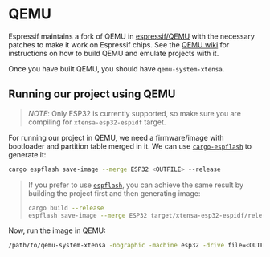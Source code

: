 # QEMU

Espressif maintains a fork of QEMU in [espressif/QEMU] with the necessary patches to make it work on Espressif chips.
See the [QEMU wiki] for instructions on how to build QEMU and emulate projects with it.

Once you have built QEMU, you should have `qemu-system-xtensa`.

[espressif/QEMU]: https://github.com/espressif/qemu
[QEMU wiki]: https://github.com/espressif/qemu/wiki

## Running our project using QEMU

> *NOTE*: Only ESP32 is currently supported, so make sure you are compiling for `xtensa-esp32-espidf` target.

For running our project in QEMU, we need a firmware/image with bootloader and partition table merged in it.
We can use [`cargo-espflash`] to generate it:

[`cargo-espflash`]: https://github.com/esp-rs/espflash/tree/main/cargo-espflash

```bash
cargo espflash save-image --merge ESP32 <OUTFILE> --release
```

> If you prefer to use [`espflash`], you can achieve the same result by building the project first and then generating image:
> ```bash
> cargo build --release
> espflash save-image --merge ESP32 target/xtensa-esp32-espidf/release/<NAME> <OUTFILE>
> ```

[`espflash`]: https://github.com/esp-rs/espflash/tree/main/espflash

Now, run the image in QEMU:
```sh
/path/to/qemu-system-xtensa -nographic -machine esp32 -drive file=<OUTFILE>,if=mtd,format=raw
```

